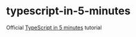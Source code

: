 # typescript-in-5-minutes

Official [TypeScript in 5 minutes](https://www.typescriptlang.org/docs/handbook/typescript-in-5-minutes.html) tutorial
